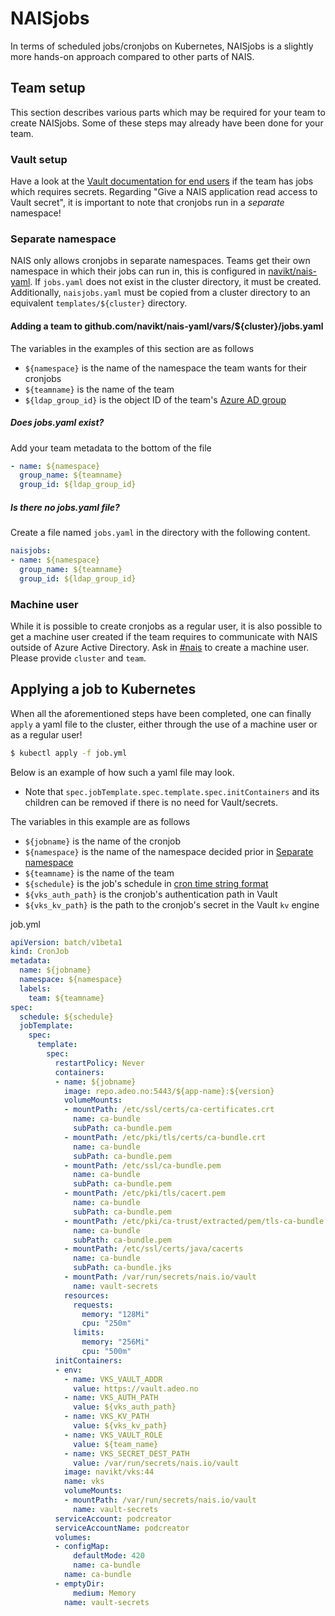 # NAISjobs

In terms of scheduled jobs/cronjobs on Kubernetes, NAISjobs is a slightly more hands-on approach compared
to other parts of NAIS.

## Team setup

This section describes various parts which may be required for your team to create NAISjobs.
Some of these steps may already have been done for your team.

### Vault setup

Have a look at the [Vault documentation for end users](https://github.com/navikt/vault-iac/blob/master/doc/endusers.md)
if the team has jobs which requires secrets. Regarding "Give a NAIS application read access to Vault secret",
it is important to note that cronjobs run in a *separate* namespace!

### Separate namespace

NAIS only allows cronjobs in separate namespaces. Teams get their own namespace in which their jobs can run in,
this is configured in [navikt/nais-yaml](https://github.com/navikt/nais-yaml/). If `jobs.yaml` does not exist in the
cluster directory, it must be created. Additionally, `naisjobs.yaml` must be copied from a cluster directory to an
equivalent `templates/${cluster}` directory.

#### Adding a team to github.com/navikt/nais-yaml/vars/${cluster}/jobs.yaml

The variables in the examples of this section are as follows
* `${namespace}` is the name of the namespace the team wants for their cronjobs
* `${teamname}` is the name of the team
* `${ldap_group_id}` is the object ID of the team's
[Azure AD group](https://aad.portal.azure.com/#blade/Microsoft_AAD_IAM/GroupsManagementMenuBlade/AllGroups)

##### Does jobs.yaml exist?

Add your team metadata to the bottom of the file

```yaml
- name: ${namespace}
  group_name: ${teamname}
  group_id: ${ldap_group_id}
```

##### Is there no jobs.yaml file?

Create a file named `jobs.yaml` in the directory with the following content.

```yaml
naisjobs:
- name: ${namespace}
  group_name: ${teamname}
  group_id: ${ldap_group_id}
```

### Machine user

While it is possible to create cronjobs as a regular user, it is also possible to get a machine user created if the team
requires to communicate with NAIS outside of Azure Active Directory. Ask in
[#nais](https://nav-it.slack.com/messages/C5KUST8N6) to create a machine user. Please provide `cluster` and `team`.

## Applying a job to Kubernetes

When all the aforementioned steps have been completed, one can finally `apply` a yaml file to the cluster, either
through the use of a machine user or as a regular user!

```bash
$ kubectl apply -f job.yml
```

Below is an example of how such a yaml file may look.

* Note that `spec.jobTemplate.spec.template.spec.initContainers` and its children can be removed if there is no need
for Vault/secrets.

The variables in this example are as follows
* `${jobname}` is the name of the cronjob
* `${namespace}` is the name of the namespace decided prior in [Separate namespace](#separate-namespace)
* `${teamname}` is the name of the team
* `${schedule}` is the job's schedule in
[cron time string format](https://pubs.opengroup.org/onlinepubs/9699919799/utilities/crontab.html#tag_20_25_07)
* `${vks_auth_path}` is the cronjob's authentication path in Vault
* `${vks_kv_path}` is the path to the cronjob's secret in the Vault `kv` engine

job.yml
```yaml
apiVersion: batch/v1beta1
kind: CronJob
metadata:
  name: ${jobname}
  namespace: ${namespace}
  labels:
    team: ${teamname}
spec:
  schedule: ${schedule}
  jobTemplate:
    spec:
      template:
        spec:
          restartPolicy: Never
          containers:
          - name: ${jobname}
            image: repo.adeo.no:5443/${app-name}:${version}
            volumeMounts:
            - mountPath: /etc/ssl/certs/ca-certificates.crt
              name: ca-bundle
              subPath: ca-bundle.pem
            - mountPath: /etc/pki/tls/certs/ca-bundle.crt
              name: ca-bundle
              subPath: ca-bundle.pem
            - mountPath: /etc/ssl/ca-bundle.pem
              name: ca-bundle
              subPath: ca-bundle.pem
            - mountPath: /etc/pki/tls/cacert.pem
              name: ca-bundle
              subPath: ca-bundle.pem
            - mountPath: /etc/pki/ca-trust/extracted/pem/tls-ca-bundle.pem
              name: ca-bundle
              subPath: ca-bundle.pem
            - mountPath: /etc/ssl/certs/java/cacerts
              name: ca-bundle
              subPath: ca-bundle.jks
            - mountPath: /var/run/secrets/nais.io/vault
              name: vault-secrets
            resources:
              requests:
                memory: "128Mi"
                cpu: "250m"
              limits:
                memory: "256Mi"
                cpu: "500m"
          initContainers:
          - env:
            - name: VKS_VAULT_ADDR
              value: https://vault.adeo.no
            - name: VKS_AUTH_PATH
              value: ${vks_auth_path}
            - name: VKS_KV_PATH
              value: ${vks_kv_path}
            - name: VKS_VAULT_ROLE
              value: ${team_name}
            - name: VKS_SECRET_DEST_PATH
              value: /var/run/secrets/nais.io/vault
            image: navikt/vks:44
            name: vks
            volumeMounts:
            - mountPath: /var/run/secrets/nais.io/vault
              name: vault-secrets
          serviceAccount: podcreator
          serviceAccountName: podcreator
          volumes:
          - configMap:
              defaultMode: 420
              name: ca-bundle
            name: ca-bundle
          - emptyDir:
              medium: Memory
            name: vault-secrets
```
